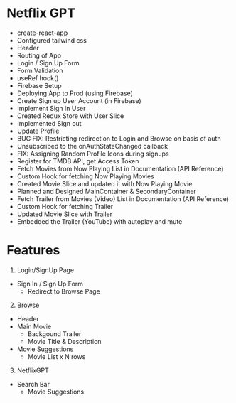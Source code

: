 # Netflix GPT

- create-react-app
- Configured tailwind css
- Header
- Routing of App
- Login / Sign Up Form
- Form Validation
- useRef hook()
- Firebase Setup
- Deploying App to Prod (using Firebase)
- Create Sign up User Account (in Firebase)
- Implement Sign In User
- Created Redux Store with User Slice
- Implemented Sign out
- Update Profile
- BUG FIX: Restricting redirection to Login and Browse on basis of auth
- Unsubscribed to the onAuthStateChanged callback
- FIX: Assigning Random Profile Icons during signups
- Register for TMDB API, get Access Token
- Fetch Movies from Now Playing List in Documentation (API Reference)
- Custom Hook for fetching Now Playing Movies
- Created Movie Slice and updated it with Now Playing Movie
- Planned and Designed MainContainer & SecondaryContainer
- Fetch Trailer from Movies (Video) List in Documentation (API Reference)
- Custom Hook for fetching Trailer
- Updated Movie Slice with Trailer
- Embedded the Trailer (YouTube) with autoplay and mute

# Features

1. Login/SignUp Page

- Sign In / Sign Up Form
  - Redirect to Browse Page

2. Browse

- Header
- Main Movie
  - Backgound Trailer
  - Movie Title & Description
- Movie Suggestions
  - Movie List x N rows

3. NetflixGPT

- Search Bar
  - Movie Suggestions
